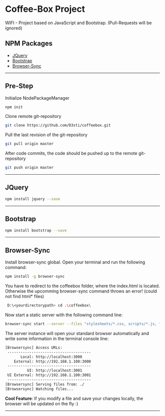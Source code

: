 # Coffee-Box Project

WIFI - Project based on JavaScript and Bootstrap.
(Pull-Requests will be ignored)

## NPM Packages

* [JQuery](https://jquery.com/)
* [Bootstrap](https://getbootstrap.com/)
* [Browser-Sync](https://www.browsersync.io/)

---

## Pre-Step

Initialize NodePackageManager

```bash
npm init
```

Clone remote git-repository

```bash
git clone https://github.com/D3sti/coffeebox.git
```

Pull the last revision of the git-repository

```bash
git pull origin master
```

After code commits, the code should be pushed up to the remote git-repository

```bash
git push origin master
```

---

## JQuery

```bash
npm install jquery --save
```
---

## Bootstrap

```bash
npm install bootstrap --save
```
---
## Browser-Sync


Install browser-sync global. Open your terminal and run the following command:

```bash
npm install -g browser-sync
```

You have to redirect to the coffeebox folder, where the index.html is located. Otherwise the upcomming browser-sync command throws an error! (could not find html* files)

```bash
 D:\<yourdirectorypath> cd .\coffeebox\
```

Now start a static server with the following command line:
```bash
browser-sync start --server --files "stylesheets/*.css, scripts/*.js, *.html"
```

The server instance will open your standard browser automatically and write some information in the terminal console line:

```bash
[Browsersync] Access URLs:
 --------------------------------------
       Local: http://localhost:3000
    External: http://192.168.1.100:3000
 --------------------------------------
          UI: http://localhost:3001
 UI External: http://192.168.1.100:3001
 --------------------------------------
[Browsersync] Serving files from: ./
[Browsersync] Watching files...

```

**Cool Feature**: If you modify a file and save your changes locally, the browser will be updated on the fly :)

---
